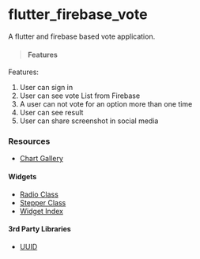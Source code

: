# flutter_firebase_vote

A flutter and firebase based vote application.

> #### Features
Features:

 1. User can sign in
 2. User can see vote List from Firebase
 3. A user can not vote for an option more than one time
 4. User can see result
 5. User can share screenshot in social media

### Resources
- [Chart Gallery](https://google.github.io/charts/flutter/gallery.html)

#### Widgets

- [Radio Class](https://api.flutter.dev/flutter/material/Radio-class.html)
- [Stepper Class](https://api.flutter.dev/flutter/material/Stepper-class.html)
- [Widget Index](https://flutter.dev/docs/reference/widgets)

#### 3rd Party Libraries

- [UUID](https://pub.dev/packages/uuid)